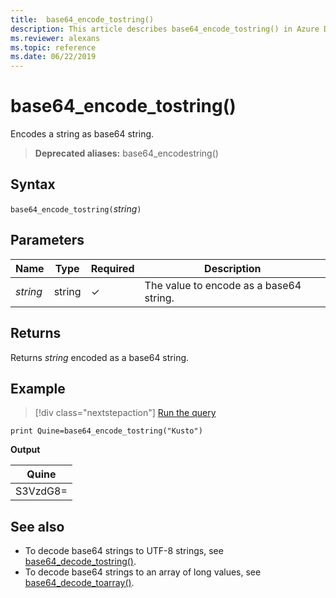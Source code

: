 ```yaml
---
title:  base64_encode_tostring()
description: This article describes base64_encode_tostring() in Azure Data Explorer.
ms.reviewer: alexans
ms.topic: reference
ms.date: 06/22/2019
---
```

# base64_encode_tostring()

Encodes a string as base64 string.

> **Deprecated aliases:** base64_encodestring()

## Syntax

`base64_encode_tostring(`*string*`)`

## Parameters

| Name | Type | Required | Description |
|--|--|--|--|
| *string* | string | &check; |  The value to encode as a base64 string. |

## Returns

Returns *string* encoded as a base64 string.

## Example

> [!div class="nextstepaction"]
> <a href="https://dataexplorer.azure.com/clusters/help/databases/Samples?query=H4sIAAAAAAAAAysoyswrUQgszcxLtU1KLE41M4lPzUvOT0mNL8kvLgFKpmsoeZcWl+QraQIAKEgGNSsAAAA=" target="_blank">Run the query</a>

```kusto
print Quine=base64_encode_tostring("Kusto")
```

**Output**

|Quine   |
|--------|
|S3VzdG8=|

## See also

* To decode base64 strings to UTF-8 strings, see [base64_decode_tostring()](base64_decode_tostringfunction.md).
* To decode base64 strings to an array of long values, see [base64_decode_toarray()](base64_decode_toarrayfunction.md).
